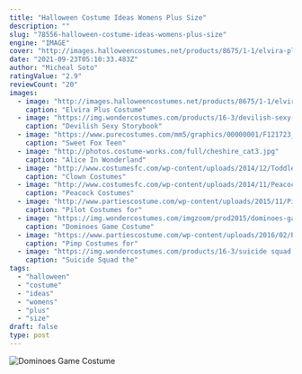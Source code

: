 ```yaml
---
title: "Halloween Costume Ideas Womens Plus Size"
description: ""
slug: "78556-halloween-costume-ideas-womens-plus-size"
engine: "IMAGE"
cover: "http://images.halloweencostumes.net/products/8675/1-1/elvira-plus-costume.jpg"
date: "2021-09-23T05:10:33.483Z"
author: "Micheal Soto"
ratingValue: "2.9"
reviewCount: "20"
images:
  - image: "http://images.halloweencostumes.net/products/8675/1-1/elvira-plus-costume.jpg"
    caption: "Elvira Plus Costume"
  - image: "https://img.wondercostumes.com/products/16-3/devilish-sexy-storybook-villain-women-costume.jpg"
    caption: "Devilish Sexy Storybook"
  - image: "https://www.purecostumes.com/mm5/graphics/00000001/F121723_full_1.jpg"
    caption: "Sweet Fox Teen"
  - image: "http://photos.costume-works.com/full/cheshire_cat3.jpg"
    caption: "Alice In Wonderland"
  - image: "http://www.costumesfc.com/wp-content/uploads/2014/12/Toddler-Clown-Costume.jpg"
    caption: "Clown Costumes"
  - image: "http://www.costumesfc.com/wp-content/uploads/2014/11/Peacock-Costumes.jpg"
    caption: "Peacock Costumes"
  - image: "http://www.partiescostume.com/wp-content/uploads/2015/11/Pilot-Costume-Womens.jpg"
    caption: "Pilot Costumes for"
  - image: "https://img.wondercostumes.com/imgzoom/prod2015/dominoes-game-costume.jpg"
    caption: "Dominoes Game Costume"
  - image: "https://www.partiescostume.com/wp-content/uploads/2016/02/Pimp-Costume-Ideas.jpg"
    caption: "Pimp Costumes for"
  - image: "https://img.wondercostumes.com/products/16-3/suicide squad the joker costume.jpg"
    caption: "Suicide Squad the"
tags:
  - "halloween"
  - "costume"
  - "ideas"
  - "womens"
  - "plus"
  - "size"
draft: false
type: post
---
```



![Dominoes Game Costume](https://img.wondercostumes.com/imgzoom/prod2015/dominoes-game-costume.jpg "Dominoes Game Costume")


<!--inArticleAds-->

<!--galleryOne-->


<!--inArticleAds-->

<!--galleryTwo-->


<!--galleryThree-->

